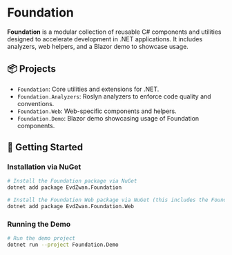 # Foundation

**Foundation** is a modular collection of reusable C# components and utilities designed to accelerate development in .NET applications. It includes analyzers, web helpers, and a Blazor demo to showcase usage.

## 📦 Projects

- `Foundation`: Core utilities and extensions for .NET.
- `Foundation.Analyzers`: Roslyn analyzers to enforce code quality and conventions.
- `Foundation.Web`: Web-specific components and helpers.
- `Foundation.Demo`: Blazor demo showcasing usage of Foundation components.

## 🚀 Getting Started

### Installation via NuGet

```bash
# Install the Foundation package via NuGet
dotnet add package EvdZwan.Foundation

# Install the Foundation Web package via NuGet (this includes the Foundation package itself)
dotnet add package EvdZwan.Foundation.Web
```

### Running the Demo

```bash
# Run the demo project
dotnet run --project Foundation.Demo
```
